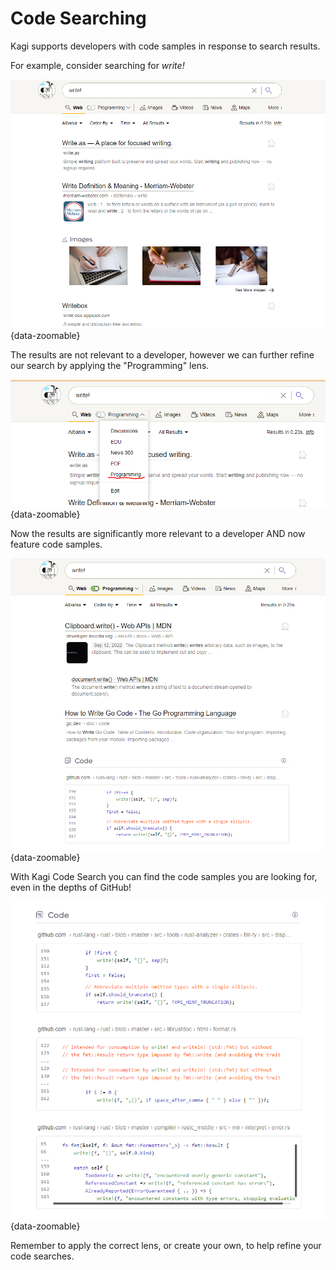 # Code Searching

Kagi supports developers with code samples in response to search results.

For example, consider searching for <i>write!</i>

![Write Search No Filter](./media/initial_write_search.png){data-zoomable}

The results are not relevant to a developer, however we can further refine our search by applying the "Programming" lens.

![Write Search Filter](./media/write_search_lens.png){data-zoomable}

Now the results are significantly more relevant to a developer AND now feature code samples.

![Write Search Code Result](./media/write_search_code.png){data-zoomable}

With Kagi Code Search you can find the code samples you are looking for, even in the depths of GitHub!

![Write Search Code Examples](./media/write_code_examples.png){data-zoomable}

Remember to apply the correct lens, or create your own, to help refine your code searches.
